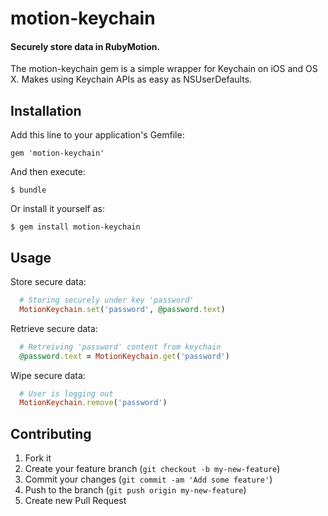 # motion-keychain

#### Securely store data in RubyMotion.

The motion-keychain gem is a simple wrapper for Keychain on iOS and OS X. Makes using Keychain APIs as easy as NSUserDefaults.

## Installation

Add this line to your application's Gemfile:

    gem 'motion-keychain'

And then execute:

    $ bundle

Or install it yourself as:

    $ gem install motion-keychain

## Usage

Store secure data:
```ruby
  # Storing securely under key 'password'
  MotionKeychain.set('password', @password.text)
```

Retrieve secure data:
```ruby
  # Retreiving 'password' content from keychain
  @password.text = MotionKeychain.get('password')
```

Wipe secure data:
```ruby
  # User is logging out
  MotionKeychain.remove('password')
```

## Contributing

1. Fork it
2. Create your feature branch (`git checkout -b my-new-feature`)
3. Commit your changes (`git commit -am 'Add some feature'`)
4. Push to the branch (`git push origin my-new-feature`)
5. Create new Pull Request
